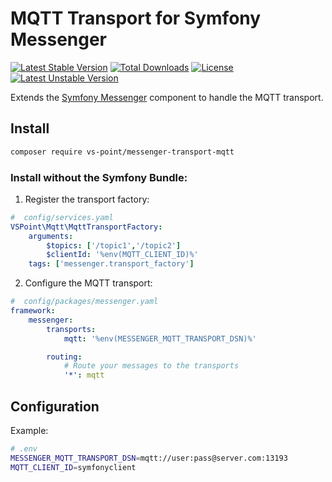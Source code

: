 # MQTT Transport for Symfony Messenger

[![Latest Stable Version](https://poser.pugx.org/vs-point/messenger-transport-mqtt/version)](https://packagist.org/packages/vs-point/messenger-transport-mqtt)
[![Total Downloads](https://poser.pugx.org/vs-point/messenger-transport-mqtt/downloads)](https://packagist.org/packages/vs-point/messenger-transport-mqtt)
[![License](https://poser.pugx.org/vs-point/messenger-transport-mqtt/license)](https://packagist.org/packages/vs-point/messenger-transport-mqtt)
[![Latest Unstable Version](https://poser.pugx.org/vs-point/messenger-transport-mqtt/v/unstable)](//packagist.org/packages/vs-point/messenger-transport-mqtt)

Extends the [Symfony Messenger](https://symfony.com/doc/master/components/messenger.html) component to
handle the MQTT transport.

## Install

```bash
composer require vs-point/messenger-transport-mqtt
```

### Install without the Symfony Bundle:
1. Register the transport factory:

```yaml
#  config/services.yaml
VSPoint\Mqtt\MqttTransportFactory:
    arguments:
        $topics: ['/topic1','/topic2']
        $clientId: '%env(MQTT_CLIENT_ID)%'
    tags: ['messenger.transport_factory']
```

2. Configure the MQTT transport:
```yaml
#  config/packages/messenger.yaml
framework:
    messenger:
        transports:
            mqtt: '%env(MESSENGER_MQTT_TRANSPORT_DSN)%'

        routing:
            # Route your messages to the transports
            '*': mqtt
```

## Configuration

Example:
```bash
# .env
MESSENGER_MQTT_TRANSPORT_DSN=mqtt://user:pass@server.com:13193
MQTT_CLIENT_ID=symfonyclient
```